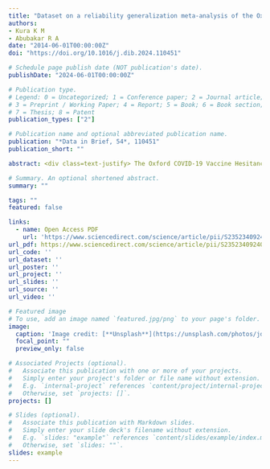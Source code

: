 ```yaml
---
title: "Dataset on a reliability generalization meta-analysis of the Oxford COVID-19 vaccine hesitancy scale"
authors:
- Kura K M
- Abubakar R A
date: "2014-06-01T00:00:00Z"
doi: "https://doi.org/10.1016/j.dib.2024.110451"

# Schedule page publish date (NOT publication's date).
publishDate: "2024-06-01T00:00:00Z"

# Publication type.
# Legend: 0 = Uncategorized; 1 = Conference paper; 2 = Journal article;
# 3 = Preprint / Working Paper; 4 = Report; 5 = Book; 6 = Book section;
# 7 = Thesis; 8 = Patent
publication_types: ["2"]

# Publication name and optional abbreviated publication name.
publication: "*Data in Brief, 54*, 110451"
publication_short: ""

abstract: <div class=text-justify> The Oxford COVID-19 Vaccine Hesitancy Scale is a 7-item psychometric scale developed by Freeman and colleagues a year after detecting the first case of the disease in 2019. The scale assesses people's thoughts, feelings, and behavior toward COVID-19 vaccines. A comprehensive search of major electronic databases, including Scopus, Clarivate Analytics, and PubMed, was conducted to extract eligible articles for inclusion in this meta-analysis. This paper reports information on data collected for a reliability generalization meta-analysis of the Oxford COVID-19 Vaccine Hesitancy Scale. The dataset incorporates information on the average reliability of the scale as measured with Cronbach's alpha in 20 studies included in the meta-analysis. Several benefits can be derived from the dataset. In particular, the research community would find this dataset beneficial as it can enhance their understanding of the health challenges of COVID-19, helping them come up with better solutions to eradicate the disease. </div>

# Summary. An optional shortened abstract.
summary: ""

tags: ""
featured: false

links:
  - name: Open Access PDF 
    url: 'https://www.sciencedirect.com/science/article/pii/S2352340924004207'
url_pdf: https://www.sciencedirect.com/science/article/pii/S2352340924004207
url_code: ''
url_dataset: ''
url_poster: ''
url_project: ''
url_slides: ''
url_source: ''
url_video: ''

# Featured image
# To use, add an image named `featured.jpg/png` to your page's folder. 
image:
  caption: 'Image credit: [**Unsplash**](https://unsplash.com/photos/jdD8gXaTZsc)'
  focal_point: ""
  preview_only: false

# Associated Projects (optional).
#   Associate this publication with one or more of your projects.
#   Simply enter your project's folder or file name without extension.
#   E.g. `internal-project` references `content/project/internal-project/index.md`.
#   Otherwise, set `projects: []`.
projects: []

# Slides (optional).
#   Associate this publication with Markdown slides.
#   Simply enter your slide deck's filename without extension.
#   E.g. `slides: "example"` references `content/slides/example/index.md`.
#   Otherwise, set `slides: ""`.
slides: example
---
```

